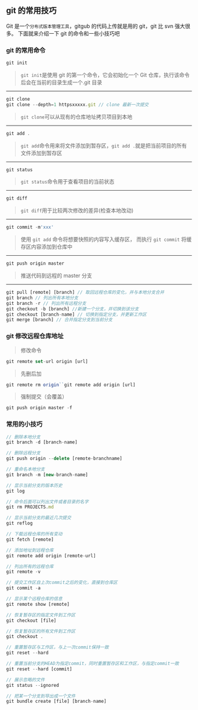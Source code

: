 ## git 的常用技巧

Git 是一个`分布式版本管理工具`，gitgub 的代码上传就是用的 git，git 比 svn 强大很多。
下面就来介绍一下 git 的命令和一些小技巧吧

### git 的常用命令

```js
git init
```

> `git init`是使用 git 的第一个命令，它会初始化一个 Git 仓库，执行该命令后会在当前的目录生成一个.git 目录

---

```js
git clone
git clone --depth=1 httpsxxxxx.git // clone 最新一次提交
```

> `git clone`可以从现有的仓库地址拷贝项目到本地

---

```js
git add .
```

> `git add`命令用来将文件添加到暂存区，`git add .`就是把当前项目的所有文件添加到暂存区

---

```js
git status
```

> `git status`命令用于查看项目的当前状态

---

```js
git diff
```

> `git diff`用于比较两次修改的差异(检查本地改动)

---

```js
git commit -m'xxx'
```

> 使用 `git add` 命令将想要快照的内容写入缓存区， 而执行 `git commit` 将缓存区内容添加到仓库中

---

```js
git push origin master
```

> 推送代码到远程的 master 分支

---

```js
git pull [remote] [branch] // 取回远程仓库的变化，并与本地分支合并
git branch // 列出所有本地分支
git branch -r // 列出所有远程分支
git checkout -b [branch] //新建一个分支，并切换到该分支
git checkout [branch-name] // 切换到指定分支，并更新工作区
git merge [branch] // 合并指定分支到当前分支
```

### git 修改远程仓库地址

> 修改命令

```js
git remote set-url origin [url]
```

> 先删后加

```js
git remote rm origin``git remote add origin [url]
```

> 强制提交（会覆盖）

```js
git push origin master -f
```

### 常用的小技巧

```js
// 删除本地分支
git branch -d [branch-name]

// 删除远程分支
git push origin --delete [remote-branchname]

// 重命名本地分支
git branch -m [new-branch-name]

// 显示当前分支的版本历史
git log

// 命令后面可以列出文件或者目录的名字
git rm PROJECTS.md

// 显示当前分支的最近几次提交
git reflog

// 下载远程仓库的所有变动
git fetch [remote]

// 添加地址到远程仓库
git remote add origin [remote-url]

// 列出所有的远程仓库
git remote -v

// 提交工作区自上次commit之后的变化，直接到仓库区
git commit -a

// 显示某个远程仓库的信息
git remote show [remote]

// 恢复暂存区的指定文件到工作区
git checkout [file]

// 恢复暂存区的所有文件到工作区
git checkout .

// 重置暂存区与工作区，与上一次commit保持一致
git reset --hard

// 重置当前分支的HEAD为指定commit，同时重置暂存区和工作区，与指定commit一致
git reset --hard [commit]

// 展示忽略的文件
git status --ignored

// 把某一个分支到导出成一个文件
git bundle create [file] [branch-name]
```
